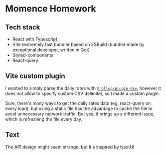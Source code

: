 # Momence Homework

## Tech stack
- React with Typescript
- Vite (extremely fast bundler based on ESBuild (bundler made by exceptional developer, written in Go))
- Styled-components
- React-query

## Vite custom plugin
I wanted to simply parse the daily rates with [`@rollup/plugin-dsv`](https://github.com/rollup/plugins/tree/master/packages/dsv), however it does not allow to specify custom CSV delimiter,
so I made a custom plugin.

Sure, there's many ways to get the daily rates data (eg. react-query on every load), but using a static file has the advantage to cache the file to avoid unnecessary network traffic. But yes, it brings up a different issue, which is refreshing the file every day.

## Text
The API design might seem strange, but it's inspired by NextUI